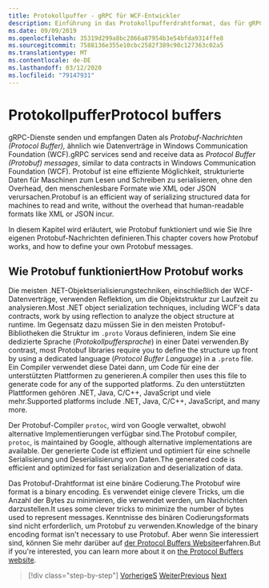```yaml
---
title: Protokollpuffer - gRPC für WCF-Entwickler
description: Einführung in das Protokollpufferdrahtformat, das für gRPC-Netzwerke verwendet wird.
ms.date: 09/09/2019
ms.openlocfilehash: 35319d299a8bc2866a87954b3e54bfda9314ffe8
ms.sourcegitcommit: 7588136e355e10cbc2582f389c90c127363c02a5
ms.translationtype: MT
ms.contentlocale: de-DE
ms.lasthandoff: 03/12/2020
ms.locfileid: "79147931"
---
```

# <a name="protocol-buffers"></a><span data-ttu-id="038e9-103">Protokollpuffer</span><span class="sxs-lookup"><span data-stu-id="038e9-103">Protocol buffers</span></span>

<span data-ttu-id="038e9-104">gRPC-Dienste senden und empfangen Daten als *Protobuf-Nachrichten (Protocol Buffer),* ähnlich wie Datenverträge in Windows Communication Foundation (WCF).</span><span class="sxs-lookup"><span data-stu-id="038e9-104">gRPC services send and receive data as *Protocol Buffer (Protobuf) messages*, similar to data contracts in Windows Communication Foundation (WCF).</span></span> <span data-ttu-id="038e9-105">Protobuf ist eine effiziente Möglichkeit, strukturierte Daten für Maschinen zum Lesen und Schreiben zu serialisieren, ohne den Overhead, den menschenlesbare Formate wie XML oder JSON verursachen.</span><span class="sxs-lookup"><span data-stu-id="038e9-105">Protobuf is an efficient way of serializing structured data for machines to read and write, without the overhead that human-readable formats like XML or JSON incur.</span></span>

<span data-ttu-id="038e9-106">In diesem Kapitel wird erläutert, wie Protobuf funktioniert und wie Sie Ihre eigenen Protobuf-Nachrichten definieren.</span><span class="sxs-lookup"><span data-stu-id="038e9-106">This chapter covers how Protobuf works, and how to define your own Protobuf messages.</span></span>

## <a name="how-protobuf-works"></a><span data-ttu-id="038e9-107">Wie Protobuf funktioniert</span><span class="sxs-lookup"><span data-stu-id="038e9-107">How Protobuf works</span></span>

<span data-ttu-id="038e9-108">Die meisten .NET-Objektserialisierungstechniken, einschließlich der WCF-Datenverträge, verwenden Reflektion, um die Objektstruktur zur Laufzeit zu analysieren.</span><span class="sxs-lookup"><span data-stu-id="038e9-108">Most .NET object serialization techniques, including WCF's data contracts, work by using reflection to analyze the object structure at runtime.</span></span> <span data-ttu-id="038e9-109">Im Gegensatz dazu müssen Sie in den meisten Protobuf-Bibliotheken die Struktur im `.proto` Voraus definieren, indem Sie eine dedizierte Sprache (*Protokollpuffersprache*) in einer Datei verwenden.</span><span class="sxs-lookup"><span data-stu-id="038e9-109">By contrast, most Protobuf libraries require you to define the structure up front by using a dedicated language (*Protocol Buffer Language*) in a `.proto` file.</span></span> <span data-ttu-id="038e9-110">Ein Compiler verwendet diese Datei dann, um Code für eine der unterstützten Plattformen zu generieren.</span><span class="sxs-lookup"><span data-stu-id="038e9-110">A compiler then uses this file to generate code for any of the supported platforms.</span></span> <span data-ttu-id="038e9-111">Zu den unterstützten Plattformen gehören .NET, Java, C/C++, JavaScript und viele mehr.</span><span class="sxs-lookup"><span data-stu-id="038e9-111">Supported platforms include .NET, Java, C/C++, JavaScript, and many more.</span></span>

<span data-ttu-id="038e9-112">Der Protobuf-Compiler `protoc`, wird von Google verwaltet, obwohl alternative Implementierungen verfügbar sind.</span><span class="sxs-lookup"><span data-stu-id="038e9-112">The Protobuf compiler, `protoc`, is maintained by Google, although alternative implementations are available.</span></span> <span data-ttu-id="038e9-113">Der generierte Code ist effizient und optimiert für eine schnelle Serialisierung und Deserialisierung von Daten.</span><span class="sxs-lookup"><span data-stu-id="038e9-113">The generated code is efficient and optimized for fast serialization and deserialization of data.</span></span>

<span data-ttu-id="038e9-114">Das Protobuf-Drahtformat ist eine binäre Codierung.</span><span class="sxs-lookup"><span data-stu-id="038e9-114">The Protobuf wire format is a binary encoding.</span></span> <span data-ttu-id="038e9-115">Es verwendet einige clevere Tricks, um die Anzahl der Bytes zu minimieren, die verwendet werden, um Nachrichten darzustellen.</span><span class="sxs-lookup"><span data-stu-id="038e9-115">It uses some clever tricks to minimize the number of bytes used to represent messages.</span></span> <span data-ttu-id="038e9-116">Kenntnisse des binären Codierungsformats sind nicht erforderlich, um Protobuf zu verwenden.</span><span class="sxs-lookup"><span data-stu-id="038e9-116">Knowledge of the binary encoding format isn't necessary to use Protobuf.</span></span> <span data-ttu-id="038e9-117">Aber wenn Sie interessiert sind, können Sie mehr darüber auf [der Protocol Buffers Website](https://developers.google.com/protocol-buffers/docs/encoding)erfahren.</span><span class="sxs-lookup"><span data-stu-id="038e9-117">But if you're interested, you can learn more about it on [the Protocol Buffers website](https://developers.google.com/protocol-buffers/docs/encoding).</span></span>

>[!div class="step-by-step"]
><span data-ttu-id="038e9-118">[VorherigeS](why-grpc.md)
>[Weiter](protobuf-messages.md)</span><span class="sxs-lookup"><span data-stu-id="038e9-118">[Previous](why-grpc.md)
[Next](protobuf-messages.md)</span></span>
